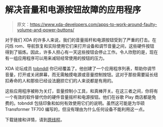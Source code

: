 # 解决音量和电源按钮故障的应用程序

> 原文：<https://www.xda-developers.com/apps-to-work-around-faulty-volume-and-power-buttons/>

对于我们 XDA 的许多人来说，我们的音量摇杆和电源按钮受到了严重的打击。在闪烁 rom、导航恢复和实际使用它们来打开设备和调节音量之间，这些硬件按钮得到了锻炼。因此，许多人担心有一天这些按钮会停止工作。令人欣慰的是，现在有一组应用程序可以用来减轻经常使用的按钮的压力。

XDA 论坛成员 [tobnddl](http://forum.xda-developers.com/member.php?u=1078408) 你已经覆盖了。他创建了一个应用程序列表，帮助你调节音量，打开或关闭屏幕，而无需触摸电源或音量控制按钮。这对于那些需要延长纽扣寿命的人和那些已经设法磨损它们的人来说都是有用的。

这些应用程序被称为关灯，音量控制小工具，和真棒开关。在这三者之间，你将有一个有效的软件替代你的硬件音量摇杆和电源按钮。他们在谷歌 Play 商店都是免费的。tobnddl 包括印象和如何有效使用它们的说明。虽然这可能是为华硕 Transformer TF700 编写的，但没有理由为什么任何设备不能利用这一点。

下载链接和详情，请到[原线程](http://forum.xda-developers.com/showthread.php?t=1885162)。